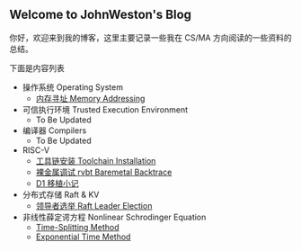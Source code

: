 ## Welcome to JohnWeston's Blog

你好，欢迎来到我的博客，这里主要记录一些我在 CS/MA 方向阅读的一些资料的总结。

下面是内容列表

- 操作系统 Operating System
  - [内存寻址 Memory Addressing](./os/mem_addr.md)
- 可信执行环境 Trusted Execution Environment
  - To Be Updated
- 编译器 Compilers
  - To Be Updated
- RISC-V
  - [工具链安装 Toolchain Installation](./riscv/toolchain.md)
  - [裸金属调试 rvbt Baremetal Backtrace](./riscv/rvbt.md)
  - [D1 移植小记](./riscv/rt0.md)
- 分布式存储 Raft & KV
  - [领导者选举 Raft Leader Election](./raft/leader_election.md)
- 非线性薛定谔方程 Nonlinear Schrodinger Equation
  - [Time-Splitting Method](./time_splitting/intro.md)
  - [Exponential Time Method](./etd/intro.md)
